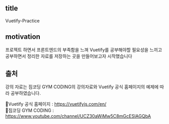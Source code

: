  ## title

Vuetify-Practice

## motivation 

프로젝트 하면서 프론트엔드의 부족함을 느껴 Vuetify를 공부해야할 필요성을 느끼고 공부하면서 정리한 자료를 저장하는 곳을 만들어보고자 시작했습니다

## 출처

강의 자료는 짐코딩 GYM CODING의 강의자료와 Vuetify 공식 홈페이지의 예제에 따라 공부하였습니다.

🔗Vuetify 공식 홈페이지 : https://vuetifyjs.com/en/    
🔗짐코딩 GYM CODING : https://www.youtube.com/channel/UCZ30aWiMw5C8mGcESlAGQbA


